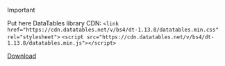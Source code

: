 > [!IMPORTANT]
> Put here DataTables library
> CDN:
> `<link href="https://cdn.datatables.net/v/bs4/dt-1.13.8/datatables.min.css" rel="stylesheet">`
> `<script src="https://cdn.datatables.net/v/bs4/dt-1.13.8/datatables.min.js"></script>`
> 
> [Download](https://datatables.net/download/builder?bs4/dt-1.13.8)
